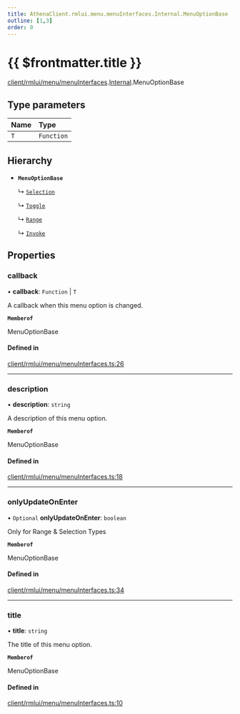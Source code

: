 ```yaml
---
title: AthenaClient.rmlui.menu.menuInterfaces.Internal.MenuOptionBase
outline: [1,3]
order: 0
---
```


# {{ $frontmatter.title }}


[client/rmlui/menu/menuInterfaces](../modules/client_rmlui_menu_menuInterfaces.md).[Internal](../modules/client_rmlui_menu_menuInterfaces_Internal.md).MenuOptionBase

## Type parameters

| Name | Type |
| :------ | :------ |
| `T` | `Function` |

## Hierarchy

- **`MenuOptionBase`**

  ↳ [`Selection`](client_rmlui_menu_menuInterfaces_Selection.md)

  ↳ [`Toggle`](client_rmlui_menu_menuInterfaces_Toggle.md)

  ↳ [`Range`](client_rmlui_menu_menuInterfaces_Range.md)

  ↳ [`Invoke`](client_rmlui_menu_menuInterfaces_Invoke.md)

## Properties

### callback

• **callback**: `Function` \| `T`

A callback when this menu option is changed.

**`Memberof`**

MenuOptionBase

#### Defined in

[client/rmlui/menu/menuInterfaces.ts:26](https://github.com/Stuyk/altv-athena/blob/627294b/src/core/client/rmlui/menu/menuInterfaces.ts#L26)

___

### description

• **description**: `string`

A description of this menu option.

**`Memberof`**

MenuOptionBase

#### Defined in

[client/rmlui/menu/menuInterfaces.ts:18](https://github.com/Stuyk/altv-athena/blob/627294b/src/core/client/rmlui/menu/menuInterfaces.ts#L18)

___

### onlyUpdateOnEnter

• `Optional` **onlyUpdateOnEnter**: `boolean`

Only for Range & Selection Types

**`Memberof`**

MenuOptionBase

#### Defined in

[client/rmlui/menu/menuInterfaces.ts:34](https://github.com/Stuyk/altv-athena/blob/627294b/src/core/client/rmlui/menu/menuInterfaces.ts#L34)

___

### title

• **title**: `string`

The title of this menu option.

**`Memberof`**

MenuOptionBase

#### Defined in

[client/rmlui/menu/menuInterfaces.ts:10](https://github.com/Stuyk/altv-athena/blob/627294b/src/core/client/rmlui/menu/menuInterfaces.ts#L10)
